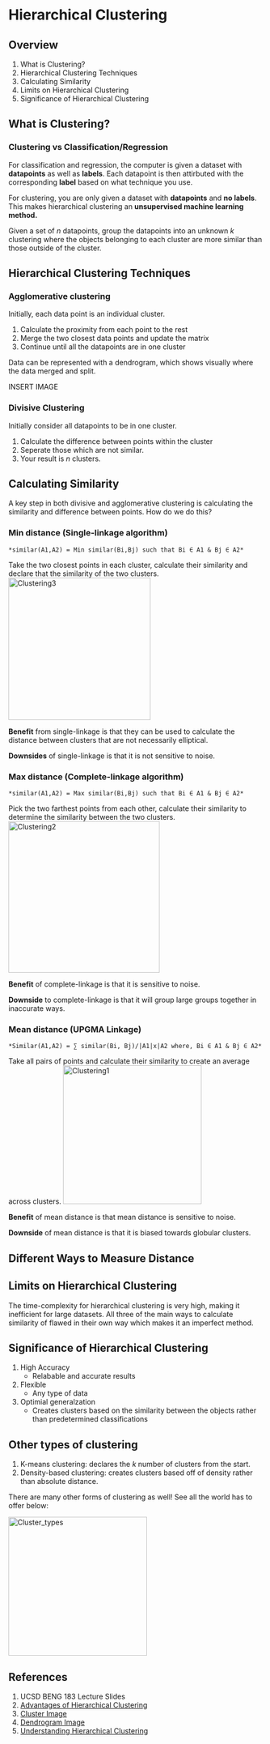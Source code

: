 # Hierarchical Clustering

## Overview
1. What is Clustering?
2. Hierarchical Clustering Techniques
3. Calculating Similarity
4. Limits on Hierarchical Clustering
5. Significance of Hierarchical Clustering

## What is Clustering?

### Clustering vs Classification/Regression

For classification and regression, the computer is given a dataset with **datapoints** as well as **labels**. Each datapoint is then attirbuted with the corresponding **label** based on what technique you use. 

For clustering, you are only given a dataset with **datapoints** and **no labels**. This makes hierarchical clustering an **unsupervised machine learning method.** 

Given a set of *n* datapoints, group the datapoints into an unknown *k* clustering where the objects belonging to each cluster are more similar than those outside of the cluster. 

## Hierarchical Clustering Techniques

### Agglomerative clustering

Initially, each data point is an individual cluster.

1. Calculate the proximity from each point to the rest
2. Merge the two closest data points and update the matrix
3. Continue until all the datapoints are in one cluster

Data can be represented with a dendrogram, which shows visually where the data merged and split.

INSERT IMAGE

### Divisive Clustering

Initially consider all datapoints to be in one cluster.
1. Calculate the difference between points within the cluster
2. Seperate those which are not similar.
3. Your result is *n* clusters.

## Calculating Similarity

A key step in both divisive and agglomerative clustering is calculating the similarity and difference between points. How do we do this?

### Min distance (Single-linkage algorithm)

    *similar(A1,A2) = Min similar(Bi,Bj) such that Bi ∈ A1 & Bj ∈ A2*

Take the two closest points in each cluster, calculate their similarity and declare that the similarity of the two clusters.
<img width="281" alt="Clustering3" src="https://github.com/b1sanchez/BENG183/assets/96998684/e6951f68-7066-4621-ad34-54e97064c30a">

**Benefit** from single-linkage is that they can be used to calculate the distance between clusters that are not necessarily elliptical. 

**Downsides** of single-linkage is that it is not sensitive to noise.

### Max distance (Complete-linkage algorithm)

    *similar(A1,A2) = Max similar(Bi,Bj) such that Bi ∈ A1 & Bj ∈ A2*

Pick the two farthest points from each other, calculate their similarity to determine the similarity between the two clusters.
<img width="299" alt="Clustering2" src="https://github.com/b1sanchez/BENG183/assets/96998684/1899541b-f2c4-4025-a137-150e3944e9b7">

**Benefit** of complete-linkage is that it is sensitive to noise.

**Downside** to complete-linkage is that it will group large groups together in inaccurate ways.

### Mean distance (UPGMA Linkage)

    *Similar(A1,A2) = ∑ similar(Bi, Bj)/|A1|x|A2 where, Bi ∈ A1 & Bj ∈ A2*

Take all pairs of points and calculate their similarity to create an average across clusters.
<img width="274" alt="Clustering1" src="https://github.com/b1sanchez/BENG183/assets/96998684/7442a8e0-054e-4e28-9f51-d0b432ae2f03">

**Benefit** of mean distance is that mean distance is sensitive to noise.

**Downside** of mean distance is that it is biased towards globular clusters.

## Different Ways to Measure Distance 



## Limits on Hierarchical Clustering

The time-complexity for hierarchical clustering is very high, making it inefficient for large datasets. All three of the main ways to calculate similarity of flawed in their own way which makes it an imperfect method. 

## Significance of Hierarchical Clustering
1) High Accuracy
   - Relabable and accurate results
3) Flexible
   - Any type of data
4) Optimial generalzation 
   - Creates clusters based on the similarity between the objects rather than predetermined classifications 

## Other types of clustering
1. K-means clustering: declares the *k* number of clusters from the start. 
2. Density-based clustering: creates clusters based off of density rather than absolute distance.

There are many other forms of clustering as well! See all the world has to offer below:

<img width="274" alt="Cluster_types" src="https://github.com/ellaksay/BENG183/blob/main/clusters.png">

## References
1. UCSD BENG 183 Lecture Slides
2. [Advantages of Hierarchical Clustering](https://codinginfinite.com/hierarchical-clustering-applications-advantages-and-disadvantages/)
3. [Cluster Image](https://www.google.com/url?sa=i&url=https%3A%2F%2Ftowardsdatascience.com%2Fthe-5-clustering-algorithms-data-scientists-need-to-know-a36d136ef68&psig=AOvVaw0wY-QUMLK4uLpdMVm4kBDQ&ust=1702495156854000&source=images&cd=vfe&opi=89978449&ved=0CBIQjRxqFwoTCNC-i-vOioMDFQAAAAAdAAAAABAD)
4. [Dendrogram Image](https://www.google.com/url?sa=i&url=https%3A%2F%2Fforum.knime.com%2Ft%2Fhierarchical-clustering-dendrogram%2F19313&psig=AOvVaw205Do-bZLCXVUx8sNdeEZw&ust=1702495390876000&source=images&cd=vfe&opi=89978449&ved=0CBIQjRxqFwoTCLDmr-LPioMDFQAAAAAdAAAAABAD)
5. [Understanding Hierarchical Clustering](https://towardsdatascience.com/understanding-the-concept-of-hierarchical-clustering-technique-c6e8243758ec)






